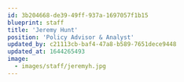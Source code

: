 ```yaml
---
id: 3b204668-de39-49ff-937a-1697057f1b15
blueprint: staff
title: 'Jeremy Hunt'
position: 'Policy Advisor & Analyst'
updated_by: c21113cb-baf4-47a8-b589-7651dece9448
updated_at: 1644265493
image:
  - images/staff/jeremyh.jpg
---
```

